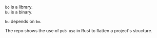 `bo` is a library.  
`bu` is a binary.

`bu` depends on `bo`.

The repo shows the use of `pub use` in Rust to flatten a project's structure.
